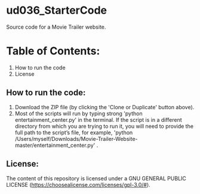 # ud036_StarterCode
Source code for a Movie Trailer website.

# Table of Contents:
1. How to run the code
2. License


## How to run the code:

1. Download the ZIP file (by clicking the 'Clone or Duplicate' button above).
2. Most of the scripts will run by typing 
strong 'python entertainment_center.py'
in the terminal.
If the script is in a different directory from which you are trying to run it, you will need to provide the full path to the script’s file, for example, 'python /Users/myself/Downloads/Movie-Trailer-Website-master/entertainment_center.py' .


## License:
   The content of this repository is licensed under a GNU GENERAL PUBLIC LICENSE (https://choosealicense.com/licenses/gpl-3.0/#).
